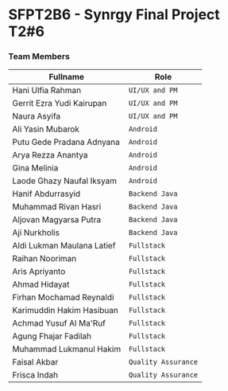 # SFPT2B6 - Synrgy Final Project T2#6

### Team Members

| Fullname | Role |
| --- | --- |
| Hani Ulfia Rahman | `UI/UX and PM` |
| Gerrit Ezra Yudi Kairupan | `UI/UX and PM` |
| Naura Asyifa | `UI/UX and PM` |
| Ali Yasin Mubarok | `Android` |
| Putu Gede Pradana Adnyana | `Android` |
| Arya Rezza Anantya | `Android` |
| Gina Melinia | `Android` |
| Laode Ghazy Naufal Iksyam | `Android` |
| Hanif Abdurrasyid | `Backend Java` |
| Muhammad Rivan Hasri | `Backend Java` |
| Aljovan Magyarsa Putra | `Backend Java` |
| Aji Nurkholis | `Backend Java` |
| Aldi Lukman Maulana Latief | `Fullstack` |
| Raihan Nooriman | `Fullstack` |
| Aris Apriyanto | `Fullstack` |
| Ahmad Hidayat | `Fullstack` |
| Firhan Mochamad Reynaldi | `Fullstack` |
| Karimuddin Hakim Hasibuan | `Fullstack` |
| Achmad Yusuf Al Ma'Ruf | `Fullstack` |
| Agung Fhajar Fadilah | `Fullstack` |
| Muhammad Lukmanul Hakim | `Fullstack` |
| Faisal Akbar | `Quality Assurance` |
| Frisca Indah | `Quality Assurance` |
